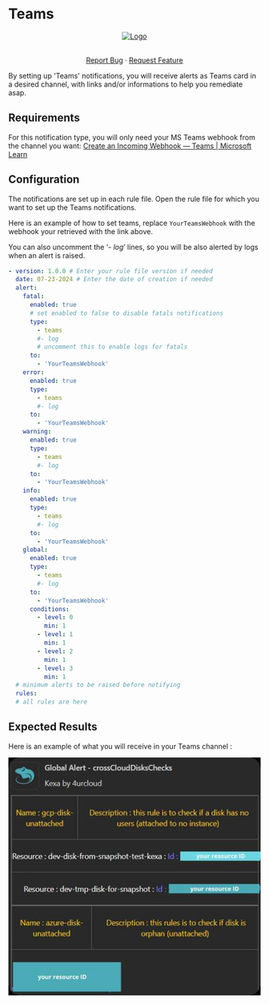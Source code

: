 # Teams

<div align="center">
    <a href="https://www.kexa.io/modules">
        <img src="../../images/msteams-logo.png" alt="Logo" width="200">
    </a>

  <p align="center">
    <br />
    <a href="https://github.com/kexa-io/Kexa/issues">Report Bug</a>
    ·
    <a href="https://github.com/kexa-io/Kexa/issues">Request Feature</a>
  </p>
</div>

By setting up 'Teams' notifications, you will receive alerts as Teams card in a desired channel, with links and/or informations to help you remediate asap.

## Requirements

For this notification type, you will only need your MS Teams webhook from the channel you want: [Create an Incoming Webhook — Teams | Microsoft Learn](https://learn.microsoft.com/en-us/microsoftteams/platform/webhooks-and-connectors/how-to/add-incoming-webhook?tabs=newteams%2Cdotnet)

## Configuration

The notifications are set up in each rule file. Open the rule file for which you want to set up the Teams notifications.

Here is an example of how to set teams, replace `YourTeamsWebhook` with the webhook your retrieved with the link above.

You can also uncomment the ‘_- log_’ lines, so you will be also alerted by logs when an alert is raised.

```yaml
- version: 1.0.0 # Enter your rule file version if needed
  date: 07-23-2024 # Enter the date of creation if needed
  alert:
    fatal:
      enabled: true
      # set enabled to false to disable fatals notifications
      type: 
        - teams
        #- log   
        # uncomment this to enable logs for fatals
      to:
        - 'YourTeamsWebhook'
    error:
      enabled: true
      type: 
        - teams
        #- log
      to: 
        - 'YourTeamsWebhook'
    warning:
      enabled: true
      type: 
        - teams
        #- log
      to:
        - 'YourTeamsWebhook'
    info:
      enabled: true
      type: 
        - teams
        #- log
      to: 
        - 'YourTeamsWebhook'
    global:
      enabled: true
      type: 
        - teams
        #- log
      to: 
        - 'YourTeamsWebhook'
      conditions:
        - level: 0
          min: 1
        - level: 1
          min: 1
        - level: 2
          min: 1
        - level: 3
          min: 1
  # minimum alerts to be raised before notifying
  rules:
  # all rules are here
```

## Expected Results

Here is an example of what you will receive in your Teams channel :

![Screenshot Teams Alerts](../../images/expected_teams.png)
